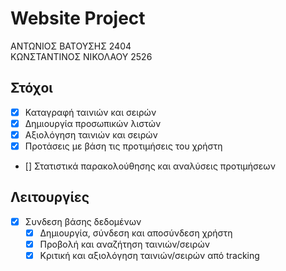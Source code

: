 # Website Project

ΑΝΤΩΝΙΟΣ ΒΑΤΟΥΣΗΣ 2404<br>
ΚΩΝΣΤΑΝΤΙΝΟΣ ΝΙΚΟΛΑΟΥ 2526<br>

## Στόχοι
- [x] Καταγραφή ταινιών και σειρών
- [x] Δημιουργία προσωπικών λιστών
- [x] Αξιολόγηση ταινιών και σειρών
- [x] Προτάσεις με βάση τις προτιμήσεις του χρήστη
- [] Στατιστικά παρακολούθησης και αναλύσεις προτιμήσεων

## Λειτουργίες
- [x] Συνδεση βάσης δεδομένων
	- [x] Δημιουργία, σύνδεση και αποσύνδεση χρήστη
	- [x] Προβολή και αναζήτηση ταινιών/σειρών
	- [x] Κριτική και αξιολόγηση ταινιών/σειρών από tracking	